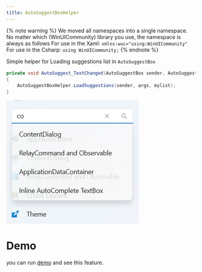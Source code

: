 ```yaml
---
title: AutoSuggestBoxHelper
---
```


{% note warning %}
We moved all namespaces into a single namespace. No matter which (WinUICommunity) library you use, the namespace is always as follows
For use in the Xaml:
`xmlns:wuc="using:WinUICommunity"`
For use in the Csharp:
`using WinUICommunity;`
{% endnote %}

Simple helper for Loading suggestions list in `AutoSuggestBox`

```cs
private void AutoSuggest_TextChanged(AutoSuggestBox sender, AutoSuggestBoxTextChangedEventArgs args)
{
    AutoSuggestBoxHelper.LoadSuggestions(sender, args, mylist);
}
```

![SettingsUI](https://raw.githubusercontent.com/ghost1372/Resources/main/SettingsUI/Samples/LoadSuggestion.png)

# Demo
you can run [demo](https://github.com/WinUICommunity/SettingsUI) and see this feature.
